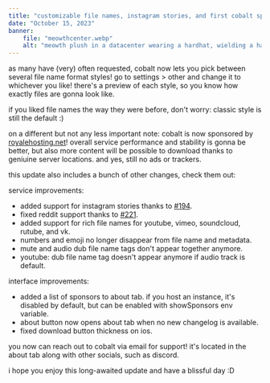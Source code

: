 ```yaml
---
title: "customizable file names, instagram stories, and first cobalt sponsor!"
date: "October 15, 2023"
banner:
    file: "meowthcenter.webp"
    alt: "meowth plush in a datacenter wearing a hardhat, wielding a hammer"
---
```

as many have (very) often requested, cobalt now lets you pick between several file name format styles!
go to <span class="text-backdrop">settings > other</span> and change it to whichever you like! there's a preview of each style, so you know how exactly files are gonna look like.

if you liked file names the way they were before, don't worry: classic style is still the default :)

on a different but not any less important note: cobalt is now sponsored by [royalehosting.net](https://royalehosting.net/)!
overall service performance and stability is gonna be better, but also more content will be possible to download thanks to geniuine server locations. and yes, still no ads or trackers.

this update also includes a bunch of other changes, check them out:

service improvements:
- added support for instagram stories thanks to [#194](https://github.com/pfernandez98/cobalt/pull/194).
- fixed reddit support thanks to [#221](https://github.com/pfernandez98/cobalt/pull/221).
- added support for rich file names for youtube, vimeo, soundcloud, rutube, and vk.
- numbers and emoji no longer disappear from file name and metadata.
- mute and audio dub file name tags don't appear together anymore.
- youtube: dub file name tag doesn't appear anymore if audio track is default.

interface improvements:
- added a list of sponsors to about tab. if you host an instance, it's disabled by default, but can be enabled with showSponsors env variable.
- about button now opens about tab when no new changelog is available.
- fixed download button thickness on ios.

you now can reach out to cobalt via email for support! it's located in the about tab along with other socials, such as discord.

i hope you enjoy this long-awaited update and have a blissful day :D